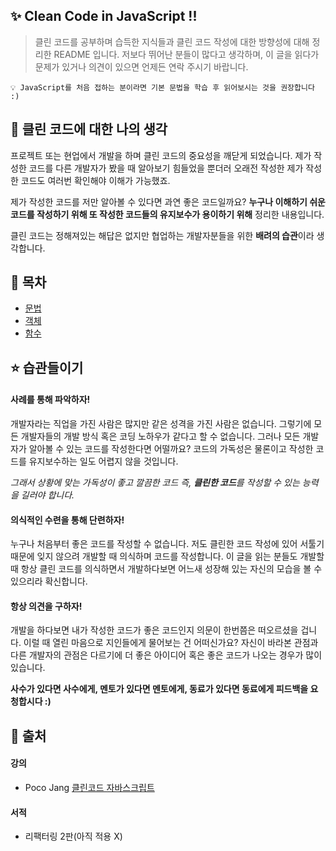 ## ✨ Clean Code in JavaScript !!

> 클린 코드를 공부하며 습득한 지식들과 클린 코드 작성에 대한 방향성에 대해 정리한 README 입니다.
> 저보다 뛰어난 분들이 많다고 생각하며, 이 글을 읽다가 문제가 있거나 의견이 있으면 언제든 연락 주시기 바랍니다.

```
💡 JavaScript를 처음 접하는 분이라면 기본 문법을 학습 후 읽어보시는 것을 권장합니다 :)
```

## 🤔 클린 코드에 대한 나의 생각

프로젝트 또는 현업에서 개발을 하며 클린 코드의 중요성을 깨닫게 되었습니다. 제가 작성한 코드를 다른 개발자가 봤을 때 알아보기 힘들었을 뿐더러 오래전 작성한 제가 작성한 코드도 여러번 확인해야 이해가 가능했죠.

제가 작성한 코드를 저만 알아볼 수 있다면 과연 좋은 코드일까요? **누구나 이해하기 쉬운 코드를 작성하기 위해 또 작성한 코드들의 유지보수가 용이하기 위해** 정리한 내용입니다.

클린 코드는 정해져있는 해답은 없지만 협업하는 개발자분들을 위한 **배려의 습관**이라 생각합니다.

## 📝 목차

- [문법](contents/language.md)
- [객체](contents/object.md)
- [함수](contents/function.md)

## ⭐️ 습관들이기

#### 사례를 통해 파악하자!

개발자라는 직업을 가진 사람은 많지만 같은 성격을 가진 사람은 없습니다. 그렇기에 모든 개발자들의 개발 방식 혹은 코딩 노하우가 같다고 할 수 없습니다. 그러나 모든 개발자가 알아볼 수 있는 코드를 작성한다면 어떨까요? 코드의 가독성은 물론이고 작성한 코드를 유지보수하는 일도 어렵지 않을 것입니다.

_그래서 상황에 맞는 가독성이 좋고 깔끔한 코드 즉, **클린한 코드**를 작성할 수 있는 능력을 길러야 합니다._

#### 의식적인 수련을 통해 단련하자!

누구나 처음부터 좋은 코드를 작성할 수 없습니다. 저도 클린한 코드 작성에 있어 서툴기 때문에 잊지 않으려 개발할 때 의식하며 코드를 작성합니다. 이 글을 읽는 분들도 개발할 때 항상 클린 코드를 의식하면서 개발하다보면 어느새 성장해 있는 자신의 모습을 볼 수 있으리라 확신합니다.

#### 항상 의견을 구하자!

개발을 하다보면 내가 작성한 코드가 좋은 코드인지 의문이 한번쯤은 떠오르셨을 겁니다. 이럴 때 열린 마음으로 지인들에게 물어보는 건 어떠신가요? 자신이 바라본 관점과 다른 개발자의 관점은 다르기에 더 좋은 아이디어 혹은 좋은 코드가 나오는 경우가 많이 있습니다.

**사수가 있다면 사수에게, 멘토가 있다면 멘토에게, 동료가 있다면 동료에게 피드백을 요청합시다 :)**

## 🔎 출처

#### 강의

- Poco Jang [클린코드 자바스크립트](https://www.udemy.com/course/clean-code-js/)

#### 서적

- 리팩터링 2판(아직 적용 X)
